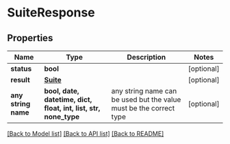 # SuiteResponse


## Properties
Name | Type | Description | Notes
------------ | ------------- | ------------- | -------------
**status** | **bool** |  | [optional] 
**result** | [**Suite**](Suite.md) |  | [optional] 
**any string name** | **bool, date, datetime, dict, float, int, list, str, none_type** | any string name can be used but the value must be the correct type | [optional]

[[Back to Model list]](../README.md#documentation-for-models) [[Back to API list]](../README.md#documentation-for-api-endpoints) [[Back to README]](../README.md)


